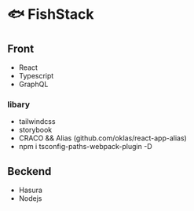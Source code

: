 # 🐟 FishStack

## Front

- React
- Typescript
- GraphQL

### libary

- tailwindcss
- storybook
- CRACO && Alias (github.com/oklas/react-app-alias)
- npm i tsconfig-paths-webpack-plugin -D

## Beckend

- Hasura
- Nodejs
